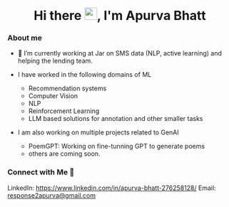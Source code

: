 <h1 align="center">Hi there  <img src="https://media.giphy.com/media/hvRJCLFzcasrR4ia7z/giphy.gif" width="28">, I'm Apurva Bhatt </h1>

### **About me**

- 🔭 I’m currently working at Jar on SMS data (NLP, active learning) and helping the lending team.
- I have worked in the following domains of ML
  - Recommendation systems
  - Computer Vision
  - NLP
  - Reinforcement Learning
  - LLM based solutions for annotation and other smaller tasks
    
- I am also working on multiple projects related to GenAI
    - PoemGPT: Working on fine-tunning GPT to generate poems
    - others are coming soon.

### Connect with Me 🌟
LinkedIn: https://www.linkedin.com/in/apurva-bhatt-276258128/
Email: response2apurva@gmail.com


<!--
**apurvakbh/apurvakbh** is a ✨ _special_ ✨ repository because its `README.md` (this file) appears on your GitHub profile.

Here are some ideas to get you started:


- 🌱 I’m currently learning ...
- 👯 I’m looking to collaborate on ...
- 🤔 I’m looking for help with ...
- 💬 Ask me about ...
- 📫 How to reach me: ...
- 😄 Pronouns: ...
- ⚡ Fun fact: ...
-->
